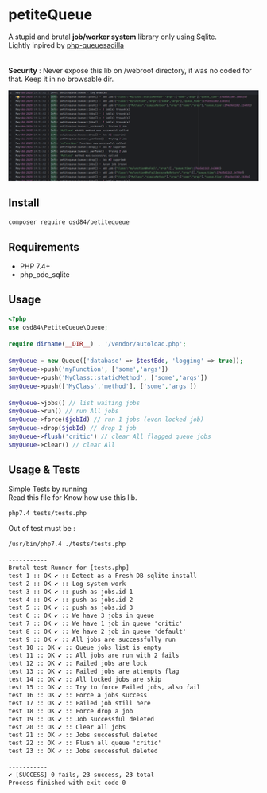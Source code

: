 
# petiteQueue

A stupid and brutal **job/worker system** library only using Sqlite.<br>
Lightly inpired by <a href="https://github.com/josegonzalez/php-queuesadilla">php-queuesadilla</a><br><br>
<br>
**Security** : Never expose this lib on /webroot directory, it was no coded for that. Keep it in no browsable dir.

![screen.png](screen.png)


## Install

```sh
composer require osd84/petitequeue
```

## Requirements

- PHP 7.4+
- php_pdo_sqlite



## Usage


```php
<?php
use osd84\PetiteQueue\Queue;

require dirname(__DIR__) . '/vendor/autoload.php';

$myQueue = new Queue(['database' => $testBdd, 'logging' => true]);
$myQueue->push('myFunction', ['some','args'])
$myQueue->push('MyClass::staticMethod', ['some','args'])
$myQueue->push(['MyClass','method'], ['some','args'])

$myQueue->jobs() // list waiting jobs
$myQueue->run() // run All jobs
$myQueue->force($jobId) // run 1 jobs (even locked job)
$myQueue->drop($jobId) // drop 1 job
$myQueue->flush('critic') // clear All flagged queue jobs
$myQueue->clear() // clear All
```

## Usage & Tests


Simple Tests by running <br>
Read this file for Know how use this lib.

```sh
php7.4 tests/tests.php
```

Out of test must be :

```log
/usr/bin/php7.4 ./tests/tests.php

-----------
Brutal test Runner for [tests.php]
test 1 :: OK ✔ :: Detect as a Fresh DB sqlite install
test 2 :: OK ✔ :: Log system work
test 3 :: OK ✔ :: push as jobs.id 1
test 4 :: OK ✔ :: push as jobs.id 2
test 5 :: OK ✔ :: push as jobs.id 3
test 6 :: OK ✔ :: We have 3 jobs in queue
test 7 :: OK ✔ :: We have 1 job in queue 'critic'
test 8 :: OK ✔ :: We have 2 job in queue 'default'
test 9 :: OK ✔ :: All jobs are successfully run
test 10 :: OK ✔ :: Queue jobs list is empty
test 11 :: OK ✔ :: All jobs are run with 2 fails
test 12 :: OK ✔ :: Failed jobs are lock
test 13 :: OK ✔ :: Failed jobs are attempts flag
test 14 :: OK ✔ :: All locked jobs are skip
test 15 :: OK ✔ :: Try to force Failed jobs, also fail
test 16 :: OK ✔ :: Force a jobs success
test 17 :: OK ✔ :: Failed job still here
test 18 :: OK ✔ :: Force drop a job
test 19 :: OK ✔ :: Job successful deleted
test 20 :: OK ✔ :: Clear all jobs
test 21 :: OK ✔ :: Jobs successful deleted
test 22 :: OK ✔ :: Flush all queue 'critic'
test 23 :: OK ✔ :: Jobs successful deleted

-----------
✔ [SUCCESS] 0 fails, 23 success, 23 total 
Process finished with exit code 0
```
